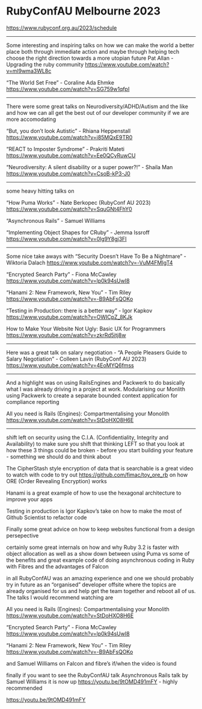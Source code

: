 # RubyConfAU Melbourne 2023

https://www.rubyconf.org.au/2023/schedule

---

Some interesting and inspiring talks on how we can make the world a better
place both through immediate action and maybe through helping tech choose the
right direction towards a more utopian future
Pat Allan - Upgrading the ruby community
https://www.youtube.com/watch?v=ml9wma3WL8c

“The World Set Free” - Coraline Ada Ehmke
https://www.youtube.com/watch?v=SG759w1qfpI

---

There were some great talks on Neurodiversity/ADHD/Autism and the like and how
we can all get the best out of our developer community if we are more
accomodating

“But, you don’t look Autistic” - Rhiana Heppenstall
https://www.youtube.com/watch?v=i85MQxE9TR0

“REACT to Imposter Syndrome” - Prakriti Mateti
https://www.youtube.com/watch?v=Ee0QCyRuwCU

“Neurodiversity: A silent disability or a super power?!” - Shaila Man
https://www.youtube.com/watch?v=CsoB-kP3-J0

---

some heavy hitting talks on

“How Puma Works” - Nate Berkopec (RubyConf AU 2023)
https://www.youtube.com/watch?v=SquGNt4FhY0

“Asynchronous Rails” - Samuel Williams

“Implementing Object Shapes for CRuby” - Jemma Issroff
https://www.youtube.com/watch?v=0lg9Y8gj3FI

---

Some nice take aways with
“Security Doesn’t Have To Be a Nightmare” - Wiktoria Dalach
https://www.youtube.com/watch?v=-VuM4FMIgT4

“Encrypted Search Party” - Fiona McCawley
https://www.youtube.com/watch?v=lp0k94sUwI8

“Hanami 2: New Framework, New You” - Tim Riley
https://www.youtube.com/watch?v=-B9AbFsQOKo

“Testing in Production: there is a better way” - Igor Kapkov
https://www.youtube.com/watch?v=OWICpZ_8KJk

How to Make Your Website Not Ugly: Basic UX for Programmers
https://www.youtube.com/watch?v=zkrRd5itj8w

---

Here was a great talk on salary negotiation - “A People Pleasers Guide to
Salary Negotiation” - Colleen Lavin (RubyConf AU 2023)
https://www.youtube.com/watch?v=4EoMYQ6fmss

---

And a highlight was on using RailsEngines and Packwerk to do basically what I
was already driving in a project at work. Modularising our Monlith using
Packwerk to create a separate bounded context application for compliance
reporting

All you need is Rails (Engines): Compartmentalising your Monolith
https://www.youtube.com/watch?v=StDoHXO8H6E

---

shift left on security using the C.I.A. (Confidentiality, Integrity and
Availability) to make sure you shift that thinking LEFT so that you look at how
these 3 things could be broken - before you start building your feature -
something we should do and think about

The CipherStash style encryption of data that is searchable is a great video to
watch with code to try out https://github.com/fimac/toy_ore_rb on how ORE
(Order Revealing Encryption) works

Hanami is a great example of how to use the hexagonal architecture to improve
your apps

Testing in production is Igor Kapkov’s take on how to make the most of Github
Scientist to refactor code

Finally some great advice on how to keep websites functional from a design
persepective

certainly some great internals on how and why Ruby 3.2 is faster with object
allocation as well as a show down between using Puma vs some of the benefits
and great example code of doing asynchronous coding in Ruby with Fibres and the
advantages of Falcon


in all RubyConfAU was an amazing experience and one we should probably try in
future as an “organised” developer offsite where the topics are already
organised for us and help get the team together and reboot all of us. The talks
I would recommend watching are

All you need is Rails (Engines): Compartmentalising your Monolith
https://www.youtube.com/watch?v=StDoHXO8H6E

“Encrypted Search Party” - Fiona McCawley
https://www.youtube.com/watch?v=lp0k94sUwI8

“Hanami 2: New Framework, New You” - Tim Riley
https://www.youtube.com/watch?v=-B9AbFsQOKo

and Samuel Williams on Falcon and fibre’s if/when the video is found


finally if you want to see the RubyConfAU talk Asynchronous Rails talk by
Samuel Williams it is now up https://youtu.be/9tOMD491mFY - highly recommended

https://youtu.be/9tOMD491mFY
